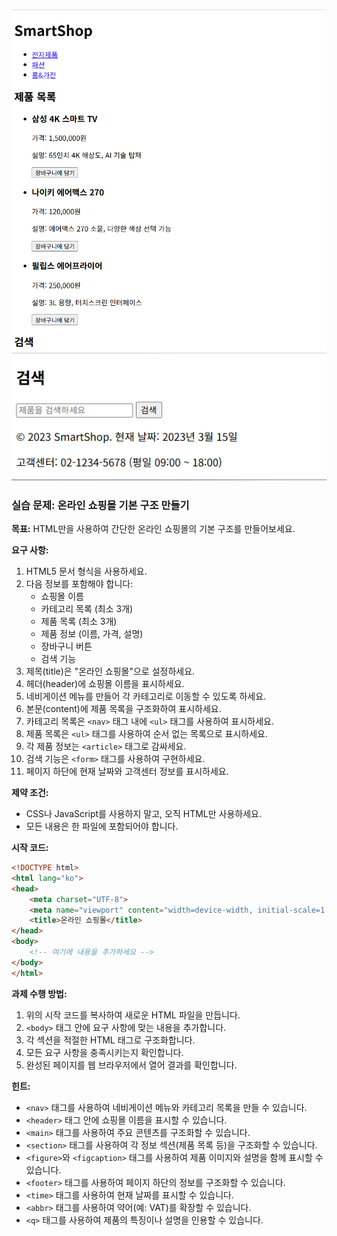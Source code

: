 ![result](./16-1.png)
![result](./16-2.png)

### 실습 문제: 온라인 쇼핑몰 기본 구조 만들기

**목표:**
HTML만을 사용하여 간단한 온라인 쇼핑몰의 기본 구조를 만들어보세요.

**요구 사항:**

1. HTML5 문서 형식을 사용하세요.
2. 다음 정보를 포함해야 합니다:
   - 쇼핑몰 이름
   - 카테고리 목록 (최소 3개)
   - 제품 목록 (최소 3개)
   - 제품 정보 (이름, 가격, 설명)
   - 장바구니 버튼
   - 검색 기능
3. 제목(title)은 "온라인 쇼핑몰"으로 설정하세요.
4. 헤더(header)에 쇼핑몰 이름을 표시하세요.
5. 네비게이션 메뉴를 만들어 각 카테고리로 이동할 수 있도록 하세요.
6. 본문(content)에 제품 목록을 구조화하여 표시하세요.
7. 카테고리 목록은 `<nav>` 태그 내에 `<ul>` 태그를 사용하여 표시하세요.
8. 제품 목록은 `<ul>` 태그를 사용하여 순서 없는 목록으로 표시하세요.
9. 각 제품 정보는 `<article>` 태그로 감싸세요.
10. 검색 기능은 `<form>` 태그를 사용하여 구현하세요.
11. 페이지 하단에 현재 날짜와 고객센터 정보를 표시하세요.

**제약 조건:**
- CSS나 JavaScript를 사용하지 말고, 오직 HTML만 사용하세요.
- 모든 내용은 한 파일에 포함되어야 합니다.

**시작 코드:**
```html
<!DOCTYPE html>
<html lang="ko">
<head>
    <meta charset="UTF-8">
    <meta name="viewport" content="width=device-width, initial-scale=1.0">
    <title>온라인 쇼핑몰</title>
</head>
<body>
    <!-- 여기에 내용을 추가하세요 -->
</body>
</html>
```

**과제 수행 방법:**
1. 위의 시작 코드를 복사하여 새로운 HTML 파일을 만듭니다.
2. `<body>` 태그 안에 요구 사항에 맞는 내용을 추가합니다.
3. 각 섹션을 적절한 HTML 태그로 구조화합니다.
4. 모든 요구 사항을 충족시키는지 확인합니다.
5. 완성된 페이지를 웹 브라우저에서 열어 결과를 확인합니다.

**힌트:**
- `<nav>` 태그를 사용하여 네비게이션 메뉴와 카테고리 목록을 만들 수 있습니다.
- `<header>` 태그 안에 쇼핑몰 이름을 표시할 수 있습니다.
- `<main>` 태그를 사용하여 주요 콘텐츠를 구조화할 수 있습니다.
- `<section>` 태그를 사용하여 각 정보 섹션(제품 목록 등)을 구조화할 수 있습니다.
- `<figure>`와 `<figcaption>` 태그를 사용하여 제품 이미지와 설명을 함께 표시할 수 있습니다.
- `<footer>` 태그를 사용하여 페이지 하단의 정보를 구조화할 수 있습니다.
- `<time>` 태그를 사용하여 현재 날짜를 표시할 수 있습니다.
- `<abbr>` 태그를 사용하여 약어(예: VAT)를 확장할 수 있습니다.
- `<q>` 태그를 사용하여 제품의 특징이나 설명을 인용할 수 있습니다.